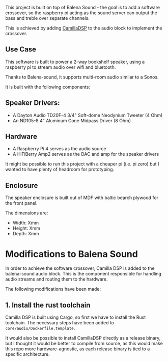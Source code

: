 This project is built on top of Balena Sound - the goal is to add a software crossover, so the raspberry pi acting as the sound server can output the bass and treble over separate channels.

This is achieved by adding [CamillaDSP](https://github.com/HEnquist/camilladsp) to the audio block to implement the crossover.

## Use Case

This software is built to power a 2-way bookshelf speaker, using a raspberry pi to stream audio over wifi and bluetooth.

Thanks to Balena-sound, it supports multi-room audio similar to a Sonos.

It is built with the following components:

## Speaker Drivers:
- A Dayton Audio TD20F-4 3/4" Soft-dome Neodynium Tweeter (4 Ohm)
- An ND105-8 4" Aluminum Cone Midpass Driver (8 Ohm)

## Hardware
- A Raspberry Pi 4 serves as the audio source
- A HiFiBerry Amp2 serves as the DAC and amp for the speaker drivers

It might be possible to run this project with a cheaper pi (i.e. pi zero) but I wanted to have plenty of headroom for prototyping.

## Enclosure
The speaker enclosure is built out of MDF with  baltic bearch plywood for the front panel.

The dimensions are:
- Width: Xmm
- Height: Xmm
- Depth: Xmm

# Modifications to Balena Sound

In order to achieve the software crossover, Camilla DSP is added to the balena-sound audio block.  This is the component responsible for handling audio streams and routing them to the hardware.

The following modifications have been made:

## 1. Install the rust toolchain

Camilla DSP is built using Cargo, so first we have to install the Rust toolchain.  The necessary steps have been added to `core/audio/Dockerfile.template`.

It would also be possible to install CamillaDSP directly as a release binary, but I thought it would be better to compile from source, as this would make this repo more hardware-agnostic, as each release binary is tied to a specific architecture.
